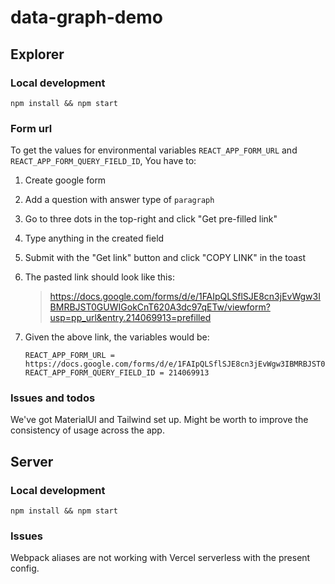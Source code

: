 # data-graph-demo

## Explorer

### Local development

```
npm install && npm start
```

### Form url

To get the values for environmental variables `REACT_APP_FORM_URL` and `REACT_APP_FORM_QUERY_FIELD_ID`, You have to:
1. Create google form
2. Add a question with answer type of `paragraph`
3. Go to three dots in the top-right and click "Get pre-filled link"
4. Type anything in the created field
5. Submit with the "Get link" button and click "COPY LINK" in the toast
6. The pasted link should look like this:
    > https://docs.google.com/forms/d/e/1FAIpQLSflSJE8cn3jEvWgw3IBMRBJST0GUWIGokCnT620A3dc97qETw/viewform?usp=pp_url&entry.214069913=prefilled

7. Given the above link, the variables would be:
   
    ```
    REACT_APP_FORM_URL = https://docs.google.com/forms/d/e/1FAIpQLSflSJE8cn3jEvWgw3IBMRBJST0GUWIGokCnT620A3dc97qETw/viewform
    REACT_APP_FORM_QUERY_FIELD_ID = 214069913
    ```

### Issues and todos
We've got MaterialUI and Tailwind set up. Might be worth to improve the consistency of usage across the app.

## Server

### Local development

```
npm install && npm start
```

### Issues
Webpack aliases are not working with Vercel serverless with the present config. 